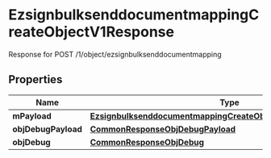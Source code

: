 

# EzsignbulksenddocumentmappingCreateObjectV1Response

Response for POST /1/object/ezsignbulksenddocumentmapping

## Properties

| Name | Type | Description | Notes |
|------------ | ------------- | ------------- | -------------|
|**mPayload** | [**EzsignbulksenddocumentmappingCreateObjectV1ResponseMPayload**](EzsignbulksenddocumentmappingCreateObjectV1ResponseMPayload.md) |  |  |
|**objDebugPayload** | [**CommonResponseObjDebugPayload**](CommonResponseObjDebugPayload.md) |  |  [optional] |
|**objDebug** | [**CommonResponseObjDebug**](CommonResponseObjDebug.md) |  |  [optional] |



